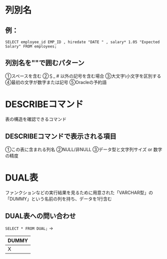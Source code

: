 # 列別名
## 例：
`SELECT employee_id EMP_ID , hiredate "DATE " , salary* 1.05 "Expected Salary" FROM employees;` 
## 列別名を""で囲むパターン
①スペースを含む
②＄_ # 以外の記号を含む場合
③大文字\小文字を区別する
④最初の文字が数字または記号
⑤Oracleの予約語
# DESCRIBEコマンド
表の構造を確認できるコマンド
## DESCRIBEコマンドで表示される項目
①この表に含まれる列名
②NULL/非NULL
③データ型と文字列サイズ or 数字の精度
# DUAL表
ファンクションなどの実行結果を見るために用意された「VARCHAR型」の「DUMMY」という名前の列を持ち、データを1行含む
## DUAL表への問い合わせ
`SELECT * FROM DUAL;`
→

| DUMMY |
| ----- |
| X     |
